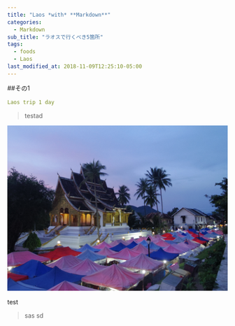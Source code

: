 ```yaml
---
title: "Laos *with* **Markdown**"
categories:
  - Markdown
sub_title: "ラオスで行くべき5箇所"
tags:
  - foods
  - Laos
last_modified_at: 2018-11-09T12:25:10-05:00
---
```


##その1

```yaml
Laos trip 1 day
```

>testad


<img src="/assets/images/IMGP2033.JPG" class="align-left" alt="">


test

>sas
sd
